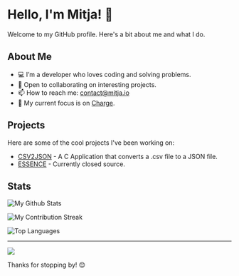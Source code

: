 # Hello, I'm Mitja! 👋

Welcome to my GitHub profile. Here's a bit about me and what I do.

## About Me

- 💻 I’m a developer who loves coding and solving problems.
- 🚀 Open to collaborating on interesting projects.
- 📫 How to reach me: contact@mitja.io
- 🔭 My current focus is on [Charge](https://github.com/charge-finance).

## Projects

Here are some of the cool projects I've been working on:

- [CSV2JSON](https://github.com/MitjaCH/csv-to-json) - A C Application that converts a .csv file to a JSON file.
- [ESSENCE](https://github.com/MitjaCH/essence) - Currently closed source.

## Stats

![My Github Stats](https://github-readme-stats.vercel.app/api?username=MitjaCH&show_icons=true&hide_title=true&hide=prs&count_private=true&theme=github_dark)

![My Contribution Streak](https://github-readme-streak-stats.herokuapp.com/?user=MitjaCH&theme=github_dark)

![Top Languages](https://github-readme-stats.vercel.app/api/top-langs/?username=MitjaCH&layout=compact&theme=github_dark)

---

[![](https://visitcount.itsvg.in/api?id=MitjaCH&label=&color=1&icon=0&pretty=true)](https://visitcount.itsvg.in)

Thanks for stopping by! 😊
